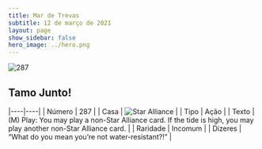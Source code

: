 ```yaml
---
title: Mar de Trevas
subtitle: 12 de março de 2021
layout: page
show_sidebar: false
hero_image: ../hero.png
---
```


![287](https://cdn.keyforgegame.com/media/card_front/pt/496_287_59PR5PCQFVVH_pt.png)

## Tamo Junto!

|----|----|
| Número | 287 |
| Casa | ![Star Alliance](https://archonarcana.com/images/thumb/7/7d/Star_Alliance.png/22px-Star_Alliance.png "Aliança Estelar") |
| Tipo | Ação |
| Texto | (M) Play: You may play a non-Star Alliance card. If the tide is high, you may play another non-Star Alliance card. |
| Raridade | Incomum |
| Dizeres | “What do you mean you’re not water-resistant?!” |
